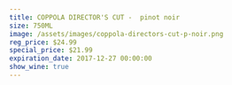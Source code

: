 ```yaml
---
title: COPPOLA DIRECTOR'S CUT -  pinot noir
size: 750ML
image: /assets/images/coppola-directors-cut-p-noir.png
reg_price: $24.99
special_price: $21.99
expiration_date: 2017-12-27 00:00:00
show_wine: true
---
```



